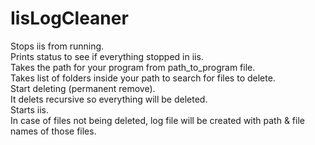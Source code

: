 # IisLogCleaner
Stops iis from running.<br>
Prints status to see if everything stopped in iis.<br>
Takes the path for your program from path_to_program file.<br>
Takes list of folders inside your path to search for files to delete.<br>
Start deleting (permanent remove).<br>
It delets recursive so everything will be deleted.<br>
Starts iis.<br>
In case of files not being deleted, log file will be created with path & file names of those files.
